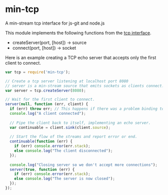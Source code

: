 min-tcp
=======

A min-stream tcp interface for js-git and node.js

This module implements the following functions from the [tcp interface][].

 - createServer(port, [host]) -> source<socket>
 - connect(port, [host]) -> socket

Here is an example creating a TCP echo server that accepts only the first client
to connect.

```js
var tcp = require('min-tcp');

// Create a tcp server listening at localhost port 8080
// server is a min-stream source that emits sockets as clients connect.
var server = tcp.createServer(8080);

// Wait for the first client to connect.
server(null, function (err, client) {
  if (err) throw err; // This happens if there was a problem binding to the port.
  console.log("A client connected");
  
  // Pipe the client back to itself, implementing an echo server.
  var continuable = client.sink(client.source);
  
  // Start the flow of the streams and report error or end.
  continuable(function (err) {
    if (err) console.error(err.stack);
    else console.log("The client disconnected");
  });
  
  console.log("Closing server so we don't accept more connections");
  server(true, function (err) {
    if (err) console.error(err.stack);
    else console.log("The server is now closed");
  });
});
```

[tcp interface]: https://github.com/creationix/js-git/blob/master/specs/tcp.md